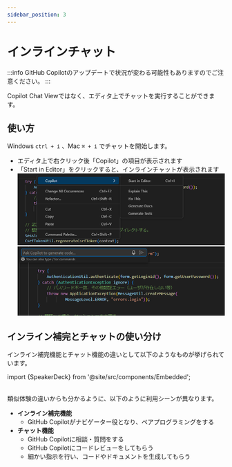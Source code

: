 ```yaml
---
sidebar_position: 3
---
```


# インラインチャット

:::info
GitHub Copilotのアップデートで状況が変わる可能性もありますのでご注意ください。
:::

Copilot Chat Viewではなく、エディタ上でチャットを実行することができます。  

## 使い方

Windows `ctrl + i` 、Mac `⌘ + i` でチャットを開始します。

- エディタ上で右クリック後「Copilot」の項目が表示されます
- 「Start in Editor」をクリックすると、インラインチャットが表示されます
  ![inlinechat_1.png](images/inlinechat_1.png)
  ![inlinechat_2.png](images/inlinechat_2.png)

## インライン補完とチャットの使い分け

インライン補完機能とチャット機能の違いとして以下のようなものが挙げられています。<br/>

import {SpeakerDeck} from '@site/src/components/Embedded';

<!-- https://speakerdeck.com/yuhattor/ai-powered-development-with-github-copilot-20240202 -->
<SpeakerDeck slideId="c183f4601ad7409da0d473f98f93a892"  page={17} />
<br/>
類似体験の違いからも分かるように、以下のように利用シーンが異なります。

- **インライン補完機能**
  - GitHub Copilotがナビゲーター役となり、ペアプログラミングをする
- **チャット機能**
  - GitHub Copilotに相談・質問をする
  - GitHub Copilotにコードレビューをしてもらう
  - 細かい指示を行い、コードやドキュメントを生成してもらう
